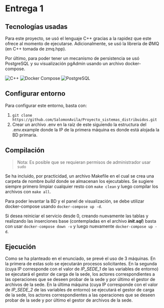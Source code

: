 # Entrega 1

  

## Tecnologías usadas

Para este proyecto, se usó el lenguaje C++ gracias a la rapidez que este ofrece al momento de ejecutarse. Adicionalmente, se usó la librería de ØMQ (en C++ tomada de zmq.hpp).

Por último, para poder tener un mecanismo de persistencia se usó PostgreSQL y su visualización pgAdmin usando un archivo docker-compose.

![C++](https://img.shields.io/badge/C++-00599C?style=flat-square&logo=C%2B%2B&logoColor=white) 
![Docker Compose](https://img.shields.io/badge/Docker%20Compose-061D2F?style=flat-square&logo=docker&logoColor=white)
![PostgreSQL](https://img.shields.io/badge/postgresql-4169e1?style=flat-square&logo=postgresql&logoColor=white)



## Configurar entorno

Para configurar este entorno, basta con:

 1. `git clone https://github.com/SalomonAvila/Proyecto_sistemas_distribuidos.git`
 2. Crear un archivo .env en la raíz de este siguiendo la estructura del .env.example donde la IP de la primera máquina es donde está alojada la BD primaria.


## Compilación

> Nota: Es posible que se requieran permisos de administrador usar `sudo`

Se ha incluido, por practicidad, un archivo Makefile en el cual se crea una carpeta de nombre *build* donde se almacenan los ejecutables. Se sugiere siempre primero limpiar cualquier resto con `make clean` y luego compilar los archivos con `make all`.

Para poder levantar la BD y el panel de visualización, se debe utilizar docker-compose usando `docker-compose up -d`. 

Si desea reiniciar el servicio desde 0, creando nuevamente las tablas y realizando las inserciones base (contempladas en el archivo ***init.sql***) basta con usar `docker-compose down -v` y luego nuevamente `docker-compose up -d`.



## Ejecución

Como se ha planteado en el enunciado, se prevé el uso de 3 máquinas. En la primera de estas solo se ejecutarán procesos solicitantes. En la segunda (cuya IP corresponde con el valor de *IP_SEDE_1* de las variables de entorno) se ejecutará el gestor de carga de la sede, los actores correspondientes a las operaciones que se deseen probar de la sede y por último el gestor de archivos de la sede. En la última máquina (cuya IP corresponde con el valor de *IP_SEDE_2* de las variables de entorno) se ejecutará el gestor de carga de la sede, los actores correspondientes a las operaciones que se deseen probar de la sede y por último el gestor de archivos de la sede.
